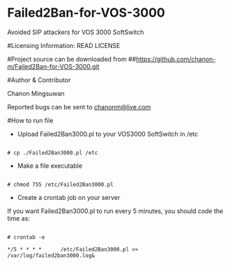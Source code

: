 # Failed2Ban-for-VOS-3000
Avoided SIP attackers for VOS 3000 SoftSwitch

#Licensing Information: READ LICENSE

#Project source can be downloaded from
##https://github.com/chanon-m/Failed2Ban-for-VOS-3000.git

#Author & Contributor

Chanon Mingsuwan

Reported bugs can be sent to chanonm@live.com

#How to run file

* Upload Failed2Ban3000.pl to your VOS3000 SoftSwitch in /etc

```

# cp ./Failed2Ban3000.pl /etc

```

* Make a file executable  

```

# chmod 755 /etc/Failed2Ban3000.pl

```

* Create a crontab job on your server

If you want Failed2Ban3000.pl to run every 5 minutes, you should code the time as:

```

# crontab -e

*/5 * * * *      /etc/Failed2Ban3000.pl >> /var/log/failed2ban3000.log&

```
